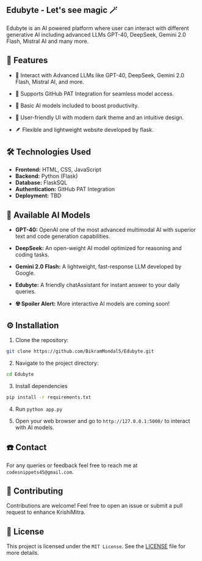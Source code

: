 ## Edubyte - Let's see magic 🪄

Edubyte is an AI powered platform where user can interact with different generative AI including advanced LLMs GPT-40, DeepSeek, Gemini 2.0 Flash, Mistral AI and many more. 

## 🌟 Features 
- 🧠 Interact with Advanced LLMs like GPT-40, DeepSeek, Gemini 2.0 Flash, Mistral AI, and more.

- 🔗 Supports GitHub PAT Integration for seamless model access.

- 🧩 Basic AI models included to boost productivity.

- 🚀 User-friendly UI with modern dark theme and an intuitive design.

- 🪶 Flexible and lightweight website developed by flask.

## 🛠️ Technologies Used
- **Frontend:** HTML, CSS, JavaScript
- **Backend:** Python (Flask)
- **Database:** FlaskSQL
- **Authentication:** GitHub PAT Integration 
- **Deployment:** TBD

## 🧠 Available AI Models 
- **GPT-40:** OpenAI one of the most advanced multimodal AI with superior text and code generation capabilities.
  
- **DeepSeek:** An open-weight AI model optimized for reasoning and coding tasks.
  
- **Gemini 2.0 Flash:** A lightweight, fast-response LLM developed by Google.
  
- **Edubyte:** A friendly chatAssistant for instant answer to your daily queries.

- **☢️ Spoiler Alert:** More interactive AI models are coming soon!

## ⚙️ Installation

1. Clone the repository:
```bash
git clone https://github.com/BikramMondal5/Edubyte.git
```

2. Navigate to the project directory:
```bash
cd Edubyte
```

3. Install dependencies
```bash
pip install -r requirements.txt
```
   
4. Run `python app.py`

5. Open your web browser and go to `http://127.0.0.1:5000/` to interact with AI models.

## ☎️ Contact
For any queries or feedback feel free to reach me at `codesnippets45@gmail.com`. 


## 🤝 Contributing
Contributions are welcome! Feel free to open an issue or submit a pull request to enhance KrishiMitra.

## 📜 License
This project is licensed under the `MIT License`. See the [LICENSE](LICENSE) file for more details.
